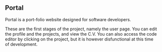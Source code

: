 ## Portal

Portal is a port-folio website designed for software developers.

These are the first stages of the project, namely the user page.
You can edit the profile and the projects, and view the C.V.
You can also access the code editor by clicking on the project, but it is however disfunctional at this time of development.
